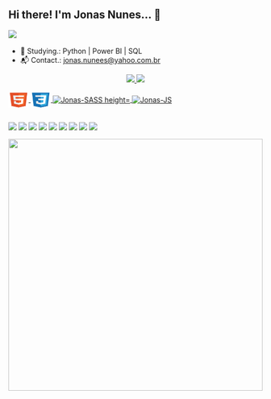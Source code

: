 ## Hi there! I'm Jonas Nunes... 👋
<a href="https://github.com/jonasnunes" target="_blank"><img src="https://img.shields.io/badge/GitHub-Jonas%20Nunes-brightgreen"></a>

- 📗 Studying.: Python | Power BI | SQL
- 📬 Contact.: jonas.nunees@yahoo.com.br

<div align="center">
  <a href="https://github.com/jonasnunes">
  <img height="180em" src="https://github-readme-stats.vercel.app/api?username=jonasnunes&show_icons=true&theme=chartreuse-dark&include_all_commits=true&count_private=true"/>
  <img height="180em" src="https://github-readme-stats.vercel.app/api/top-langs/?username=jonasnunes&layout=compact&langs_count=7&theme=chartreuse-dark"/>
</div>
  
<div style="display: inline_block"><br>
  <img align="center" alt="Jonas-HTML" height="30" width="40" src="https://raw.githubusercontent.com/devicons/devicon/master/icons/html5/html5-original.svg">
  <img align="center" alt="Jonas-CSS" height="30" width="40" src="https://raw.githubusercontent.com/devicons/devicon/master/icons/css3/css3-original.svg">
  <img align="center" alt="Jonas-SASS height="30" width="40" src="https://cdn.jsdelivr.net/gh/devicons/devicon/icons/sass/sass-original.svg" />
  <img align="center" alt="Jonas-JS" height="30" width="40" src="https://cdn.jsdelivr.net/gh/devicons/devicon/icons/javascript/javascript-original.svg">
</div>
  
  ##
  
<a href="https://www.linkedin.com/in/jonas-nunes-🇧🇷-7b6945138/" target="_blank"><img src="https://img.shields.io/badge/-LinkedIn-%230077B5?style=for-the-badge&logo=linkedin&logoColor=white" target="_blank"></a> 
<a href="https://instagram.com/jonasnunesjj" target="_blank"><img src="https://img.shields.io/badge/-Instagram-%23E4405F?style=for-the-badge&logo=instagram&logoColor=white" target="_blank"></a>
<a href = "mailto:jonas.nunees@yahoo.com.br"><img src="https://img.shields.io/badge/-Gmail-%23333?style=for-the-badge&logo=gmail&logoColor=white" target="_blank"></a>
<a href="https://www.facebook.com/jonas.nunes.56" target="_blank"><img src="https://img.shields.io/badge/Facebook-1877F2?style=for-the-badge&logo=facebook&logoColor=white" target="_blank"></a>
<a href="https://www.twitter.com/jonas_nunees" target="blank"><img src="https://img.shields.io/badge/Twitter-1DA1F2?style=for-the-badge&logo=twitter&logoColor=white" target="_blank"></a>
<img src="https://img.shields.io/badge/Android-3DDC84?style=for-the-badge&logo=android&logoColor=white">
<img src="https://img.shields.io/badge/Windows-0078D6?style=for-the-badge&logo=windows&logoColor=white">
<img src="https://img.shields.io/badge/Linux_Mint-87CF3E?style=for-the-badge&logo=linux-mint&logoColor=white">
<img src="https://img.shields.io/badge/Windows_XP-003399?style=for-the-badge&logo=windows-xp&logoColor=white">

<img src="https://media0.giphy.com/media/k81NasbqkKA5HSyJxN/giphy.gif?cid=ecf05e4708te94gxxk65no4ui3yma8g448rnhewemp5xqfix&rid=giphy.gif&ct=g"
     height="500em"
     width="100%">
